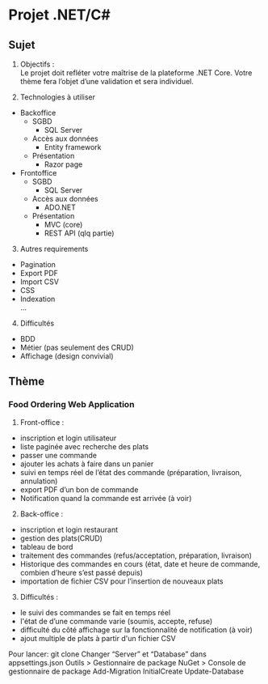 # Projet .NET/C#
## Sujet
1. Objectifs :  
Le projet doit refléter votre maîtrise de la plateforme .NET Core. Votre thème fera l’objet d’une validation et sera individuel.

2. Technologies à utiliser
* Backoffice
  * SGBD
     * SQL Server
  * Accès aux données
    * Entity framework
  * Présentation
    * Razor page
* Frontoffice
  * SGBD
    * SQL Server
  * Accès aux données
    * ADO.NET
  * Présentation
    * MVC (core)
    * REST API (qlq partie)

3. Autres requirements
* Pagination
* Export PDF
* Import CSV
* CSS
* Indexation   
...

4. Difficultés
* BDD
* Métier (pas seulement des CRUD)
* Affichage (design convivial)

## Thème
### Food Ordering Web Application

1. Front-office : 
- inscription et login utilisateur
- liste paginée avec recherche des plats
- passer une commande
- ajouter les achats à faire dans un panier
- suivi en temps réel de l’état des commande (préparation, livraison, annulation)
- export PDF d’un bon de commande
- Notification quand la commande est arrivée (à voir)
  
2. Back-office : 
- inscription et login restaurant
- gestion des plats(CRUD)
- tableau de bord
- traitement des commandes (refus/acceptation, préparation, livraison)
- Historique des commandes en cours (état, date et heure de commande, combien d’heure s’est passé depuis)
- importation de fichier CSV pour l’insertion de nouveaux plats

3. Difficultés : 
- le suivi des commandes se fait en temps réel
- l'état de d’une commande varie (soumis, accepte, refuse)
- difficulté du côté affichage sur la fonctionnalité de notification (à voir)
- ajout multiple de plats à partir d'un fichier CSV


Pour lancer:
git clone
Changer  “Server” et “Database” dans appsettings.json
Outils > Gestionnaire de package NuGet > Console de gestionnaire de package
Add-Migration InitialCreate
Update-Database
